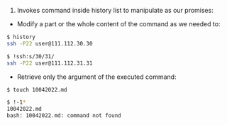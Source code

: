 1. Invokes command inside history list to manipulate as our promises:

- Modify a part or the whole content of the command as we needed to:

```bash
$ history
ssh -P22 user@111.112.30.30

$ !ssh:s/30/31/
ssh -P22 user@111.112.31.31
```

- Retrieve only the argument of the executed command:

```bash
$ touch 10042022.md

$ !-1*
10042022.md
bash: 10042022.md: command not found
```
